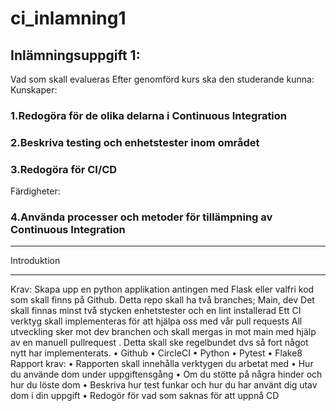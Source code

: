 # ci_inlamning1
## Inlämningsuppgift 1:
Vad som skall evalueras
Efter genomförd kurs ska den studerande kunna:
Kunskaper:
### 1.Redogöra för de olika delarna i Continuous Integration
### 2.Beskriva testing och enhetstester inom området
### 3.Redogöra för CI/CD
Färdigheter:
### 4.Använda processer och metoder för tillämpning av Continuous Integration
------------------
Introduktion

----------------
Krav:
Skapa upp en python applikation antingen med Flask eller valfri kod som skall finns på Github. Detta repo skall ha två 
branches; Main, dev
Det skall finnas minst två stycken enhetstester och en lint installerad
Ett CI verktyg skall implementeras för att hjälpa oss med vår pull requests
All utveckling sker mot dev branchen och skall mergas in mot main med hjälp av en manuell pullrequest . Detta skall ske 
regelbundet dvs så fort något nytt har implementerats.
• Github
• CircleCI
• Python
• Pytest
• Flake8
Rapport krav:
• Rapporten skall innehålla verktygen du arbetat med
• Hur du använde dom under uppgiftensgång
• Om du stötte på några hinder och hur du löste dom
• Beskriva hur test funkar och hur du har använt dig utav dom i din uppgift
• Redogör för vad som saknas för att uppnå CD
